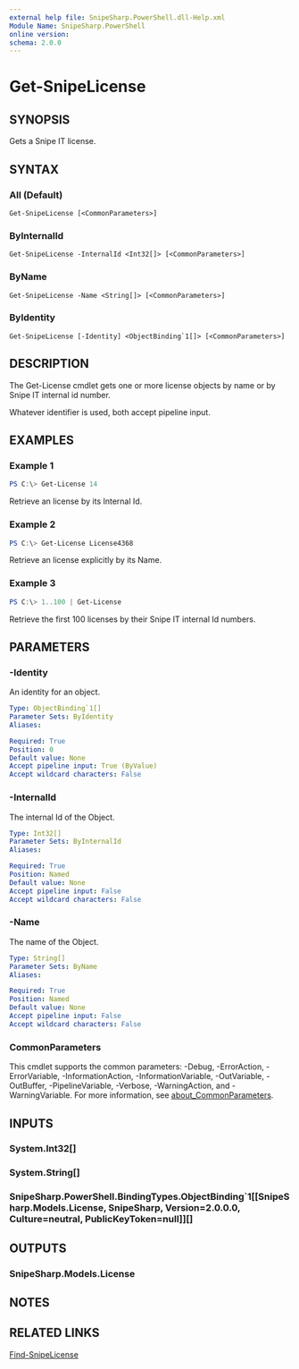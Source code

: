 ```yaml
---
external help file: SnipeSharp.PowerShell.dll-Help.xml
Module Name: SnipeSharp.PowerShell
online version:
schema: 2.0.0
---
```


# Get-SnipeLicense

## SYNOPSIS
Gets a Snipe IT license.

## SYNTAX

### All (Default)
```
Get-SnipeLicense [<CommonParameters>]
```

### ByInternalId
```
Get-SnipeLicense -InternalId <Int32[]> [<CommonParameters>]
```

### ByName
```
Get-SnipeLicense -Name <String[]> [<CommonParameters>]
```

### ByIdentity
```
Get-SnipeLicense [-Identity] <ObjectBinding`1[]> [<CommonParameters>]
```

## DESCRIPTION
The Get-License cmdlet gets one or more license objects by name or by Snipe IT internal id number.

Whatever identifier is used, both accept pipeline input.

## EXAMPLES

### Example 1
```powershell
PS C:\> Get-License 14
```

Retrieve an license by its Internal Id.

### Example 2
```powershell
PS C:\> Get-License License4368
```

Retrieve an license explicitly by its Name.

### Example 3
```powershell
PS C:\> 1..100 | Get-License
```

Retrieve the first 100 licenses by their Snipe IT internal Id numbers.

## PARAMETERS

### -Identity
An identity for an object.

```yaml
Type: ObjectBinding`1[]
Parameter Sets: ByIdentity
Aliases:

Required: True
Position: 0
Default value: None
Accept pipeline input: True (ByValue)
Accept wildcard characters: False
```

### -InternalId
The internal Id of the Object.

```yaml
Type: Int32[]
Parameter Sets: ByInternalId
Aliases:

Required: True
Position: Named
Default value: None
Accept pipeline input: False
Accept wildcard characters: False
```

### -Name
The name of the Object.

```yaml
Type: String[]
Parameter Sets: ByName
Aliases:

Required: True
Position: Named
Default value: None
Accept pipeline input: False
Accept wildcard characters: False
```

### CommonParameters
This cmdlet supports the common parameters: -Debug, -ErrorAction, -ErrorVariable, -InformationAction, -InformationVariable, -OutVariable, -OutBuffer, -PipelineVariable, -Verbose, -WarningAction, and -WarningVariable. For more information, see [about_CommonParameters](http://go.microsoft.com/fwlink/?LinkID=113216).

## INPUTS

### System.Int32[]

### System.String[]

### SnipeSharp.PowerShell.BindingTypes.ObjectBinding`1[[SnipeSharp.Models.License, SnipeSharp, Version=2.0.0.0, Culture=neutral, PublicKeyToken=null]][]

## OUTPUTS

### SnipeSharp.Models.License

## NOTES

## RELATED LINKS

[Find-SnipeLicense](Find-SnipeLicense.md)
